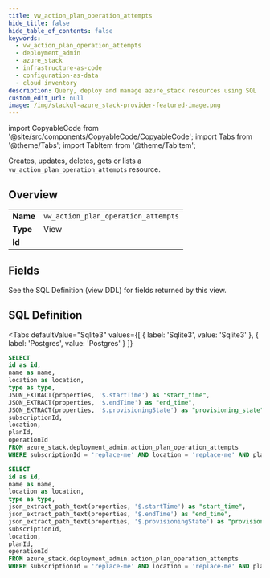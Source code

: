 ```yaml
--- 
title: vw_action_plan_operation_attempts
hide_title: false
hide_table_of_contents: false
keywords:
  - vw_action_plan_operation_attempts
  - deployment_admin
  - azure_stack
  - infrastructure-as-code
  - configuration-as-data
  - cloud inventory
description: Query, deploy and manage azure_stack resources using SQL
custom_edit_url: null
image: /img/stackql-azure_stack-provider-featured-image.png
---
```


import CopyableCode from '@site/src/components/CopyableCode/CopyableCode';
import Tabs from '@theme/Tabs';
import TabItem from '@theme/TabItem';

Creates, updates, deletes, gets or lists a <code>vw_action_plan_operation_attempts</code> resource.

## Overview
<table><tbody>
<tr><td><b>Name</b></td><td><code>vw_action_plan_operation_attempts</code></td></tr>
<tr><td><b>Type</b></td><td>View</td></tr>
<tr><td><b>Id</b></td><td><CopyableCode code="azure_stack.deployment_admin.vw_action_plan_operation_attempts" /></td></tr>
</tbody></table>

## Fields

See the SQL Definition (view DDL) for fields returned by this view.

## SQL Definition

<Tabs
defaultValue="Sqlite3"
values={[
{ label: 'Sqlite3', value: 'Sqlite3' },
{ label: 'Postgres', value: 'Postgres' }
]}
>
<TabItem value="Sqlite3">

```sql
SELECT
id as id,
name as name,
location as location,
type as type,
JSON_EXTRACT(properties, '$.startTime') as "start_time",
JSON_EXTRACT(properties, '$.endTime') as "end_time",
JSON_EXTRACT(properties, '$.provisioningState') as "provisioning_state",
subscriptionId,
location,
planId,
operationId
FROM azure_stack.deployment_admin.action_plan_operation_attempts
WHERE subscriptionId = 'replace-me' AND location = 'replace-me' AND planId = 'replace-me' AND operationId = 'replace-me';
```

</TabItem>
<TabItem value="Postgres">

```sql
SELECT
id as id,
name as name,
location as location,
type as type,
json_extract_path_text(properties, '$.startTime') as "start_time",
json_extract_path_text(properties, '$.endTime') as "end_time",
json_extract_path_text(properties, '$.provisioningState') as "provisioning_state",
subscriptionId,
location,
planId,
operationId
FROM azure_stack.deployment_admin.action_plan_operation_attempts
WHERE subscriptionId = 'replace-me' AND location = 'replace-me' AND planId = 'replace-me' AND operationId = 'replace-me';
```

</TabItem>
</Tabs>
